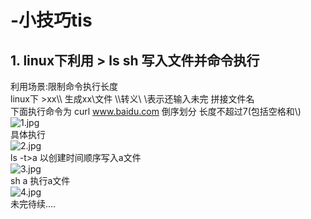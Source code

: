 # -小技巧tis
## 1. linux下利用 > ls sh 写入文件并命令执行
利用场景:限制命令执行长度</br>
linux下 >xx\\\\ 生成xx\\文件 \\\\转义\\ \\表示还输入未完 拼接文件名</br>
下面执行命令为 curl www.baidu.com
倒序划分 长度不超过7(包括空格和\\)</br>
![1.jpg](https://i.loli.net/2019/06/10/5cfd5f8e1c43d31940.jpg)</br>
具体执行</br>
![2.jpg](https://i.loli.net/2019/06/10/5cfd5f8e1f07723833.jpg)</br>
ls -t>a 以创建时间顺序写入a文件</br>
![3.jpg](https://i.loli.net/2019/06/10/5cfd5f8e2bf8c51890.jpg)</br>
sh a 执行a文件</br>
![4.jpg](https://i.loli.net/2019/06/10/5cfd5f8e6bcf946926.jpg)</br>
未完待续....</br>
